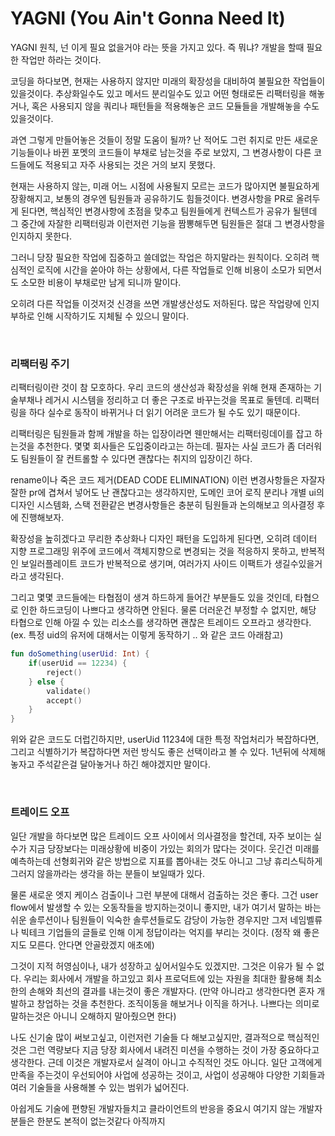 # YAGNI (You Ain't Gonna Need It)

YAGNI 원칙, 넌 이게 필요 없을거야 라는 뜻을 가지고 있다. 즉 뭐냐? 개발을 할때 필요한 작업만 하라는 것이다.

코딩을 하다보면, 현재는 사용하지 않지만 미래의 확장성을 대비하여 불필요한 작업들이 있을것이다. 추상화일수도 있고 메서드 분리일수도 있고 어떤 형태로돈 리팩터링을 해놓거나, 혹은 사용되지 않을 쿼리나 패턴들을 적용해놓은 코드 모듈들을 개발해놓을 수도 있을것이다.

과연 그렇게 만들어놓은 것들이 정말 도움이 될까? 난 적어도 그런 취지로 만든 새로운 기능들이나 바뀐 포멧의 코드들이 부채로 남는것을 주로 보았지, 그 변경사항이 다른 코드들에도 적용되고 자주 사용되는 것은 거의 보지 못했다.

현재는 사용하지 않는, 미래 어느 시점에 사용될지 모르는 코드가 많아지면 불필요하게 장황해지고, 보통의 경우엔 팀원들과 공유하기도 힘들것이다. 변경사항을 PR로 올려두게 된다면, 핵심적인 변경사항에 초점을 맞추고 팀원들에게 컨텍스트가 공유가 될텐데 그 중간에 자잘한 리팩터링과 이런저런 기능을 짬뽕해두면 팀원들은 절대 그 변경사항을 인지하지 못한다.

그러니 당장 필요한 작업에 집중하고 쓸데없는 작업은 하지말라는 원칙이다. 오히려 핵심적인 로직에 시간을 쏟아야 하는 상황에서, 다른 작업들로 인해 비용이 소모가 되면서도 소모한 비용이 부채로만 남게 되니까 말이다.

오히려 다른 작업들 이것저것 신경을 쓰면 개발생산성도 저하된다. 많은 작업량에 인지부하로 인해 시작하기도 지체될 수 있으니 말이다.

<br>

### 리팩터링 주기

리팩터링이란 것이 참 모호하다. 우리 코드의 생산성과 확장성을 위해 현재 존재하는 기술부채나 레거시 시스템을 정리하고 더 좋은 구조로 바꾸는것을 목표로 둘텐데. 리팩터링을 하다 실수로 동작이 바뀌거나 더 읽기 어려운 코드가 될 수도 있기 때문이다.

리팩터링은 팀원들과 함께 개발을 하는 입장이라면 웬만해서는 리팩터링데이를 잡고 하는것을 추천한다. 몇몇 회사들은 도입중이라고는 하는데. 필자는 사실 코드가 좀 더러워도 팀원들이 잘 컨트롤할 수 있다면 괜찮다는 취지의 입장이긴 하다.

rename이나 죽은 코드 제거(DEAD CODE ELIMINATION) 이런 변경사항들은 자잘자잘한 pr에 겹쳐서 넣어도 난 괜찮다고는 생각하지만, 도메인 코어 로직 분리나 개별 ui의 디자인 시스템화, 스택 전환같은 변경사항들은 충분히 팀원들과 논의해보고 의사결정 후에 진행해보자.

확장성을 높히겠다고 무리한 추상화나 디자인 패턴을 도입하게 된다면, 오히려 데이터 지향 프로그래밍 위주에 코드에서 객체지향으로 변경되는 것을 적응하지 못하고, 반복적인 보일러플레이트 코드가 반복적으로 생기며, 여러가지 사이드 이팩트가 생길수있을거라고 생각된다.

그리고 몇몇 코드들에는 타협점이 생겨 하드하게 들어간 부분들도 있을 것인데, 타협으로 인한 하드코딩이 나쁘다고 생각하면 안된다. 물론 더러운건 부정할 수 없지만, 해당 타협으로 인해 아낄 수 있는 리소스를 생각하면 괜찮은 트레이드 오프라고 생각한다. (ex. 특정 uid의 유저에 대해서는 이렇게 동작하기 .. 와 같은 코드 아래참고)

```kotlin
fun doSomething(userUid: Int) {
    if(userUid == 12234) {
        reject()
    } else {
        validate()
        accept()
    }
}
```

위와 같은 코드도 더럽긴하지만, userUid 11234에 대한 특정 작업처리가 복잡하다면, 그리고 식별하기가 복잡하다면 저런 방식도 좋은 선택이라고 볼 수 있다. 1년뒤에 삭제해놓자고 주석같은걸 달아놓거나 하긴 해야겠지만 말이다.

<br>

### 트레이드 오프

일단 개발을 하다보면 많은 트레이드 오프 사이에서 의사결정을 할건데, 자주 보이는 실수가 지금 당장보다는 미래상황에 비중이 가있는 회의가 많다는 것이다. 웃긴건 미래를 예측하는데 선형회귀와 같은 방법으로 지표를 뽑아내는 것도 아니고 그냥 휴리스틱하게 그러지 않을까라는 생각을 하는 분들이 보일때가 있다.

물론 새로운 엣지 케이스 검출이나 그런 부분에 대해서 검출하는 것은 좋다. 그건 user flow에서 발생할 수 있는 오동작들을 방지하는것이니 좋지만, 내가 여기서 말하는 바는 쉬운 솔루션이나 팀원들이 익숙한 솔루션들로도 감당이 가능한 경우지만 그저 네임벨류나 빅테크 기업들의 글들로 인해 이게 정답이라는 억지를 부리는 것이다. (정작 왜 좋은지도 모른다. 안다면 안골랐겠지 애초에)

그것이 지적 허영심이나, 내가 성장하고 싶어서일수도 있겠지만. 그것은 이유가 될 수 없다. 우리는 회사에서 개발을 하고있고 회사 프로덕트에 있는 자원을 최대한 활용해 최소한의 손해와 최선의 결과를 내는것이 좋은 개발자다. (만약 아니라고 생각한다면 혼자 개발하고 창업하는 것을 추천한다. 조직이동을 해보거나 이직을 하거나. 나쁘다는 의미로 말하는것은 아니니 오해하지 말아줬으면 한다)

나도 신기술 많이 써보고싶고, 이런저런 기술들 다 해보고싶지만, 결과적으로 핵심적인것은 그런 역량보다 지금 당장 회사에서 내려진 미션을 수행하는 것이 가장 중요하다고 생각한다. 근데 이것은 개발자로서 실격이 아니고 수직적인 것도 아니다. 일단 고객에게 만족을 주는것이 우선되어야 사업에 성공하는 것이고, 사업이 성공해야 다양한 기회들과 여러 기술들을 사용해볼 수 있는 범위가 넓어진다.

아쉽게도 기술에 편향된 개발자들치고 클라이언트의 반응을 중요시 여기지 않는 개발자분들은 한분도 본적이 없는것같다 아직까지
